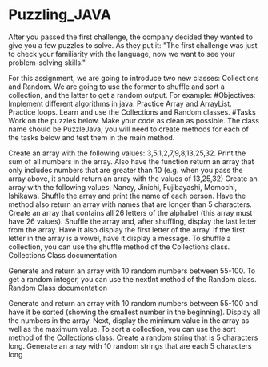 # Puzzling_JAVA
After you passed the first challenge, the company decided they wanted to give you a few puzzles to solve. As they put it: "The first challenge was just to check your familiarity with the language, now we want to see your problem-solving skills."

For this assignment, we are going to introduce two new classes: Collections and Random. We are going to use the former to shuffle and sort a collection, and the latter to get a random output. For example:
#Objectives:
Implement different algorithms in java.
Practice Array and ArrayList.
Practice loops.
Learn and use the Collections and Random classes.
#Tasks
Work on the puzzles below. Make your code as clean as possible. The class name should be PuzzleJava; you will need to create methods for each of the tasks below and test them in the main method.

Create an array with the following values: 3,5,1,2,7,9,8,13,25,32. Print the sum of all numbers in the array. Also have the function return an array that only includes numbers that are greater than 10 (e.g. when you pass the array above, it should return an array with the values of 13,25,32)
Create an array with the following values: Nancy, Jinichi, Fujibayashi, Momochi, Ishikawa. Shuffle the array and print the name of each person. Have the method also return an array with names that are longer than 5 characters.
Create an array that contains all 26 letters of the alphabet (this array must have 26 values). Shuffle the array and, after shuffling, display the last letter from the array. Have it also display the first letter of the array. If the first letter in the array is a vowel, have it display a message.
To shuffle a collection, you can use the shuffle method of the Collections class. Collections Class documentation

Generate and return an array with 10 random numbers between 55-100.
To get a random integer, you can use the nextInt method of the Random class. Random Class documentation

Generate and return an array with 10 random numbers between 55-100 and have it be sorted (showing the smallest number in the beginning). Display all the numbers in the array. Next, display the minimum value in the array as well as the maximum value.
To sort a collection, you can use the sort method of the Collections class.
Create a random string that is 5 characters long.
Generate an array with 10 random strings that are each 5 characters long
